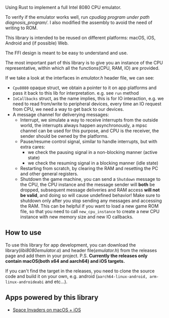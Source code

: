 Using Rust to implement a full Intel 8080 CPU emulator.

To verify if the emulator works well, run *cpudiag program under path diagnosis_program/*. I also modified the assembly to avoid the need of writing to ROM.

This library is intended to be reused on different platforms: macOS, iOS, Android and (if possible) Web.

The FFI design is meant to be easy to understand and use.

The most important part of this library is to give you an instance of the CPU representative, within which all the functions(CPU, RAM, IO) are provided.

If we take a look at the interfaces in *emulator.h* header file, we can see:
- `Cpu8080` opaque struct, we obtain a pointer to it on app platforms and pass it back to this lib for interpretation. e.g. see `run` method
- `IoCallbacks` struct, as the name implies, this is for IO interaction, e.g. we need to read from/write to peripheral devices, every time an IO request from CPU, we need a way to get back to our devices.
- A message channel for deliverying messages:
    - Interrupt, we simulate a way to receive interrupts from the outside world, the interrupts always happen asynchronously, a mpsc channel can be used for this purpose, and CPU is the receiver, the sender should be owned by the platforms.
    - Pause/resume control signal, similar to handle interrupts, but with extra cares:
        - we check the pausing signal in a non-blocking manner (active state)
        - we check the resuming signal in a blocking manner (idle state)
    - Restarting from scratch, by clearing the RAM and resetting the PC and other general registers.
    - Shutdown the game machine, you can send a `Shutdown` message to the CPU, the CPU instance and the message sender will **both** be dropped, subsequent message deliveries and RAM access **will not be valid**, and doing so will cause undefined behavior! Make sure to shutdown only after you stop sending any messages and accessing the RAM. This can be helpful if you want to load a new game ROM file, so that you need to call `new_cpu_instance` to create a new CPU instance with new memory size and new IO callbacks.

## How to use
To use this library for app development, you can download the library(*libi8080emulator.a*) and header file(*emulator.h*) from the releases page and add them in your project. P.S. **Currently the releases only contain macOS(both x64 and aarch64) and iOS targets.**

If you can't find the target in the releases, you need to clone the source code and build it on your own, e.g. android (`aarch64-linux-android, arm-linux-androideabi` and etc...).

## Apps powered by this library
- [Space Invaders on macOS + iOS](https://github.com/k0Iry/SpaceInvaders)